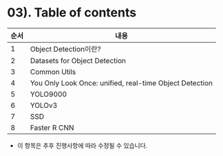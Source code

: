 # 03). Table of contents



| 순서 | 내용                                                    |
| ---- | ------------------------------------------------------- |
| 1    | Object Detection이란?                                   |
| 2    | Datasets for Object Detection                           |
| 3    | Common Utils                                            |
| 4    | You Only Look Once: unified, real-time Object Detection |
| 5    | YOLO9000                                                |
| 6    | YOLOv3                                                  |
| 7    | SSD                                                     |
| 8    | Faster R CNN                                            |

- 이 항목은 추후 진행사항에 따라 수정될 수 있습니다.

